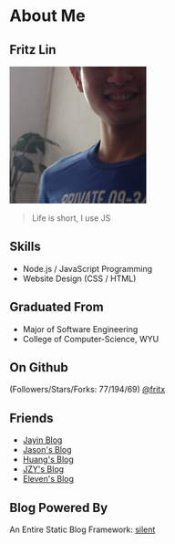 # About Me

## Fritz Lin

<img src="avatar.jpg" width="240">

> Life is short, I use JS

## Skills

- Node.js / JavaScript Programming
- Website Design (CSS / HTML)

## Graduated From

- Major of Software Engineering
- College of Computer-Science, WYU

## On Github

(Followers/Stars/Forks: 77/194/69) [@fritx](https://github.com/fritx)

## Friends

- [Jayin Blog](http://Jayin.github.io)
- [Jason's Blog](http://JacsonLee.github.io/Blog/)
- [Huang's Blog](http://huangruichang.github.io)
- [JZY's Blog](http://ankerjam.sinaapp.com)
- [Eleven's Blog](http://skyhacker2.github.io/blog/)

## Blog Powered By

An Entire Static Blog Framework: [silent](https://github.com/fritx/silent)
